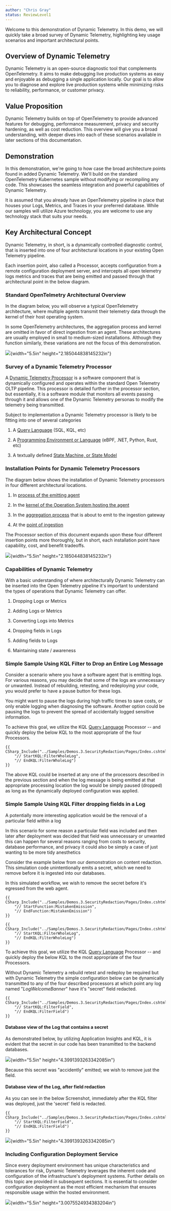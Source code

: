 ```yaml
---
author: "Chris Gray"
status: ReviewLevel1
---
```


Welcome to this demonstration of Dynamic Telemetry. In this demo, we
will quickly take a broad survey of Dynamic Telemetry, highlighting key
usage scenarios and important architectural points.

## Overview of Dynamic Telemetry

Dynamic Telemetry is an open-source diagnostic tool that complements
OpenTelemetry. It aims to make debugging live production systems as easy
and enjoyable as debugging a single application locally. Our goal is to
allow you to diagnose and explore live production systems while
minimizing risks to reliability, performance, or customer privacy.

## Value Proposition

Dynamic Telemetry builds on top of OpenTelemetry to provide advanced
features for debugging, performance measurement, privacy and security
hardening, as well as cost reduction. This overview will give you a
broad understanding, with deeper dives into each of these scenarios
available in later sections of this documentation.

## Demonstration

In this demonstration, we're going to how case the broad architecture
points found in added Dynamic Telemetry. We'll build on the standard
OpenTelemetry Kubernetes sample without modifying or recompiling any
code. This showcases the seamless integration and powerful capabilities
of Dynamic Telemetry.

It is assumed that you already have an OpenTelemetry pipeline in place
that houses your Logs, Metrics, and Traces in your preferred database.
While our samples will utilize Azure technology, you are welcome to use
any technology stack that suits your needs.

## Key Architectural Concept

Dynamic Telemetry, in short, is a dynamically controlled diagnostic
control, that is inserted into one of four architectural locations in
your existing Open Telemetry pipeline.

Each insertion point, also called a Processor, accepts configuration
from a remote configuration deployment server, and intercepts all open
telemetry logs metrics and traces that are being emitted and passed
through that architectural point in the below diagram.

### Standard OpenTelmetry Architectural Overview

In the diagram below, you will observe a typical OpenTelemetry
architecture, where multiple agents transmit their telemetry data
through the kernel of their host operating system.

In some OpenTelemetry architectures, the aggregation process and kernel
are omitted in favor of direct ingestion from an agent. These
architectures are usually employed in small to medium-sized
installations. Although they function similarly, these variations are
not the focus of this demonstration.

![](../orig_media/Architecture.Boxes.No.DynamicTelemetry.drawio.png){width="5.5in"
height="2.185044838145232in"}

### Survey of a Dynamic Telemetry Processor

A [Dynamic Telemetry
Processor](./Architecture.Components.Processor.Overview.document.md) is
a software component that is dynamically configured and operates within
the standard Open Telemetry OLTP pipeline. This processor is detailed
further in the processor section, but essentially, it is a software
module that monitors all events passing through it and allows one of the
Dynamic Telemetry personas to modify the telemetry being transmitted.

Subject to implementation a Dynamic Telemetry processor is likely to be
fitting into one of several categories

1.  A [Query
    Language](./Architecture.Components.Processor.QueryLanguage.document.md)
    (SQL, KQL, etc)

2.  A [Programming Environment or
    Language](./Architecture.Components.Processor.Language.md)
    (eBPF, .NET, Python, Rust, etc)

3.  A textually defined [State Machine, or State
    Model](./Architecture.Components.Processor.StateMachine.document.md)



### Installation Points for Dynamic Telemetry Processors

The diagram below shows the installation of Dynamic Telemetry processors
in four different architectural locations.

1.  In [process of the emitting agent](./Architecture.Components.Observer.InProcess.document.md)

2.  In the [kernel of the Operation System hosting the agent](./Architecture.Components.Observer.Kernel.document.md)

3.  In the [aggregation process](./Architecture.Components.Observer.External.OnBox.document.md) that is about to emit to the ingestion
    gateway

4.  At the [point of ingestion](./Architecture.Components.Observer.External.OffBox.document.md)

The Processor section of this document expands upon these four different
insertion points more thoroughly, but in short, each installation point have capability, cost, and benefit tradeoffs.

![](../orig_media/Architecture.Boxes.Yes.DynamicTelemetry.drawio.png){width="5.5in"
height="2.185044838145232in"}

### Capabilities of Dynamic Telemetry

With a basic understanding of where architecturally Dynamic Telemetry
can be inserted into the Open Telemetry pipeline it's important to
understand the types of operations that Dynamic Telemetry can offer.

1.  Dropping Logs or Metrics

2.  Adding Logs or Metrics

3.  Converting Logs into Metrics

4.  Dropping fields in Logs

5.  Adding fields to Logs

6.  Maintaining state / awareness

### Simple Sample Using KQL Filter to Drop an Entire Log Message

Consider a scenario where you have a software agent that is emitting
logs. For various reasons, you may decide that some of the logs are
unnecessary or unwanted. Instead of rebuilding, retesting, and
redeploying your code, you would prefer to have a pause button for these
logs.

You might want to pause the logs during high traffic times to save
costs, or only enable logging when diagnosing the software. Another
option could be pausing the logs to prevent the spread of accidentally
logged sensitive information.

To achieve this goal, we utilize the KQL [Query
Language](./Architecture.Components.Processor.QueryLanguage.document.md)
Processor -- and quickly deploy the below KQL to the most appropriate of
the four Processors.

``` cdocs_include
{{ CSharp_Include("../Samples/Demos.3.SecurityRedaction/Pages/Index.cshtml.cs",
    "// StartKQL:FilterWholeLog",
    "// EndKQL:FilterWholeLog")
}}
```

The above KQL could be inserted at any one of the processors described
in the previous section and when the log message is being emitted at
that appropriate processing location the log would be simply paused
(dropped) as long as the dynamically deployed configuration was applied.

### Simple Sample Using KQL Filter dropping fields in a Log

A potentially more interesting application would be the removal of a
particular field within a log

In this scenario for some reason a particular field was included and
then later after deployment was decided that field was unnecessary or
unwanted this can happen for several reasons ranging from costs to
security, database performance, and privacy it could also be simply a
case of just wanting to be more tidy anesthetics

Consider the example below from our demonstration on content redaction.
This simulation code unintentionally emits a secret, which we need to
remove before it is ingested into our databases.

In this simulated workflow, we wish to remove the secret before it's
egressed from the web agent.

``` cdocs_include
{{ CSharp_Include("../Samples/Demos.3.SecurityRedaction/Pages/Index.cshtml.cs",
    "// StartFunction:MistakenEmission",
    "// EndFunction:MistakenEmission")
}}
```

``` cdocs_include
{{ CSharp_Include("../Samples/Demos.3.SecurityRedaction/Pages/Index.cshtml.cs",
    "// StartKQL:FilterWholeLog",
    "// EndKQL:FilterWholeLog")
}}
```

To achieve this goal, we utilize the KQL [Query
Language](./Architecture.Components.Processor.QueryLanguage.document.md)
Processor -- and quickly deploy the below KQL to the most appropriate of
the four Processors.

Without Dynamic Telemetry a rebuild retest and redeploy be required but
with Dynamic Telemetry the simple configuration below can be dynamically
transmitted to any of the four described processors at which point any
log named "*LogWelcomeBanner*" have it's "secret" field redacted.

``` cdocs_include
{{ CSharp_Include("../Samples/Demos.3.SecurityRedaction/Pages/Index.cshtml.cs",
    "// StartKQL:FilterField",
    "// EndKQL:FilterField")
}}
```

#### Database view of the Log that contains a secret

As demonstrated below, by utilizing Application Insights and KQL, it is
evident that the secret in our code has been transmitted to the backend
databases.

![](../orig_media/Demos.HighLevel.Overview.BeforeRedact.png){width="5.5in"
height="4.3991393263342085in"}

Because this secret was "accidently" emitted; we wish to remove just the
field.

#### Database view of the Log, after field redaction

As you can see in the below Screenshot, immediately after the KQL filter
was deployed, just the 'secret' field is redacted.

``` cdocs_include
{{ CSharp_Include("../Samples/Demos.3.SecurityRedaction/Pages/Index.cshtml.cs",
    "// StartKQL:FilterField",
    "// EndKQL:FilterField")
}}
```

![](../orig_media/Demos.HighLevel.Overview.AfterRedact.png){width="5.5in"
height="4.3991393263342085in"}

### Including Configuration Deployment Service

Since every deployment environment has unique characteristics and
tolerances for risk, Dynamic Telemetry leverages the inherent code and
configuration of the infrastructure's deployment systems. Further
details on this topic are provided in subsequent sections. It is
essential to consider configuration deployment as the most efficient
mechanism that ensures responsible usage within the hosted environment.

![](../orig_media/Architecture.Boxes.Full.DynamicTelemetry.drawio.png){width="5.5in"
height="3.0075524934383204in"}
